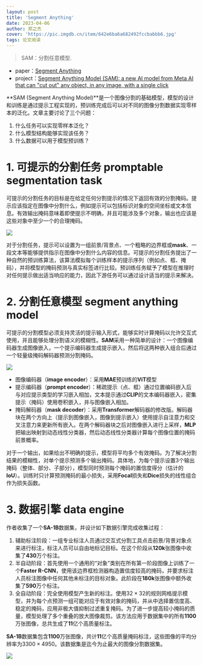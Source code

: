 ```yaml
---
layout: post
title: 'Segment Anything'
date: 2023-04-06
author: 郑之杰
cover: 'https://pic.imgdb.cn/item/642e6ba6a682492fccbabbb6.jpg'
tags: 论文阅读
---
```


> SAM：分割任意模型.

- paper：[Segment Anything](https://arxiv.org/abs/2304.02643)
- project：[Segment Anything Model (SAM): a new AI model from Meta AI that can "cut out" any object, in any image, with a single click](https://segment-anything.com/)

**SAM (Segment Anything Model)**是一个图像分割的基础模型，模型的设计和训练是通过提示工程实现的，预训练完成后可以对不同的图像分割数据实现零样本的泛化。文章主要讨论了三个问题：
1. 什么任务可以实现零样本泛化？
2. 什么模型结构能够实现该任务？
3. 什么数据可以用于模型预训练？

# 1. 可提示的分割任务 promptable segmentation task

可提示的分割任务的目标是在给定任何分割提示的情况下返回有效的分割掩码。提示应该指定在图像中分割什么，例如提示可以包括标识对象的空间坐标或文本信息。有效输出掩码意味着即使提示不明确，并且可能涉及多个对象，输出也应该是这些对象中至少一个的合理掩码。

![](https://pic.imgdb.cn/item/642e6ceda682492fccbc5e6d.jpg)

对于分割任务，提示可以设置为一组前景/背景点、一个粗略的边界框或**mask**、一段文本等能够提供指示在图像中分割什么内容的信息。可提示的分割任务提出了一种自然的预训练算法，该算法模拟每个训练样本的提示序列（例如点、框、掩码），并将模型的掩码预测与真实标签进行比较。预训练任务赋予了模型在推理时对任何提示做出适当响应的能力，因此下游任务可以通过设计适当的提示来解决。

# 2. 分割任意模型 segment anything model

可提示的分割模型必须支持灵活的提示输入形式，能够实时计算掩码以允许交互式使用，并且能够处理分割语义的模糊性。**SAM**采用一种简单的设计：一个图像编码器生成图像嵌入，一个提示编码器生成提示嵌入，然后将这两种嵌入组合后通过一个轻量级掩码解码器预测分割掩码。

![](https://pic.imgdb.cn/item/642e6ea6a682492fccbedb0a.jpg)

- 图像编码器（**image encoder**）：采用**MAE**预训练的**ViT**模型
- 提示编码器（**prompt encoder**）：稀疏提示（点、框）通过位置编码嵌入后与对应提示类型的学习嵌入相加，文本提示通过**CLIP**的文本编码器嵌入，密集提示（掩码）使用卷积嵌入，并与图像嵌入相加。
- 掩码解码器（**mask decoder**）：采用**Transformer**解码器的修改版。解码器块在两个方向上（提示到图像嵌入，图像到提示嵌入）使用提示自注意力和交叉注意力来更新所有嵌入。在两个解码器块之后对图像嵌入进行上采样，**MLP**把输出映射到动态线性分类器，然后动态线性分类器计算每个图像位置的掩码前景概率。

对于一个输出，如果给出不明确的提示，模型将平均多个有效掩码。为了解决分割结果的模糊性，对单个提示预测多个输出掩码。具体地，为每个提示设置$3$个输出掩码（整体、部分、子部分），模型同时预测每个掩码的置信度得分（估计的**IoU**）。训练时只计算预测掩码的最小损失，采用**Focal**损失和**Dice**损失的线性组合作为损失函数。

# 3. 数据引擎 data engine

作者收集了一个**SA-1B**数据集，并设计如下数据引擎完成收集过程：
1. 辅助标注阶段：一组专业标注人员通过交互式分割工具点击前景/背景对象点来进行标注，标注人员可以自由地标记目标。在这个阶段从**120k**张图像中收集了**430**万个标注。
2. 半自动阶段：首先使用一个通用的“对象”类别在所有第一阶段图像上训练了一个**Faster R-CNN**，使用该边界框检测器构造置信度较高的掩码，并要求标注人员标注图像中任何其他未标注的目标对象。此阶段在**180k**张图像中额外收集了**590**万个标注。
3. 全自动阶段：完全使用模型产生新的标注。使用$32×32$的规则网格提示模型，并为每个点预测一组可能对应于有效对象的掩码，并从中选择置信度高、稳定的掩码，应用非极大值抑制过滤重复掩码。为了进一步提高较小掩码的质量，模型处理了多个重叠的放大图像裁剪。该方法应用于数据集中的所有**1100**万张图像，总共生成了**11**亿个高质量标注。

**SA-1B**数据集包含**1100**万张图像，共计**11**亿个高质量掩码标注，这些图像的平均分辨率为$3300 \times 4950$。该数据集是迄今为止最大的图像分割数据集。

![](https://pic.imgdb.cn/item/642e766fa682492fccc9f676.jpg)